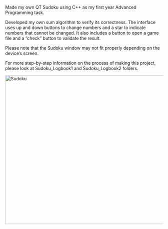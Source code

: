 Made my own QT Sudoku using C++ as my first year Advanced Programming task.

Developed my own sum algorithm to verify its correctness. 
The interface uses up and down buttons to change numbers and a star to indicate numbers that cannot be changed. 
It also includes a button to open a game file and a “check” button to validate the result.

Please note that the Sudoku window may not fit properly depending on the device’s screen.

For more step-by-step information on the process of making this project, please look at Sudoku_Logbook1 and Sudoku_Logbook2 folders.

<img width="527" height="475" alt="Sudoku" src="https://github.com/user-attachments/assets/c8bd271e-948b-4913-85c7-b46e4528aac2" />


